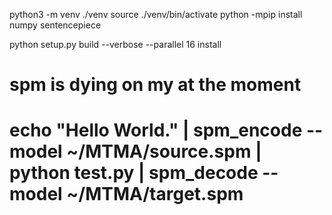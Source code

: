 python3 -m venv ./venv
source ./venv/bin/activate
python -mpip install numpy sentencepiece

python setup.py build --verbose --parallel 16 install

# spm is dying on my at the moment
# echo "Hello World." | spm_encode --model ~/MTMA/source.spm | python test.py | spm_decode --model ~/MTMA/target.spm